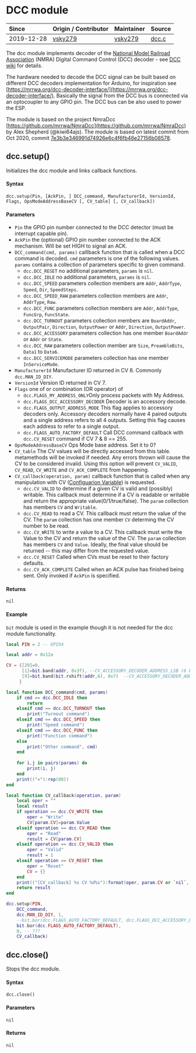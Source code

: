 # DCC module
| Since  | Origin / Contributor  | Maintainer  | Source  |
| :----- | :-------------------- | :---------- | :------ |
| 2019-12-28 | [vsky279](https://github.com/vsky279) | [vsky279](https://github.com/vsky279) | [dcc.c](../../app/modules/dcc.c)|

The dcc module implements decoder of the [National Model Railroad Association](https://www.nmra.org/) (NMRA) Digital Command Control (DCC) decoder - see [DCC wiki](https://dccwiki.com/Introduction_to_DCC) for details.

The hardware needed to decode the DCC signal can be built based on different DCC decoders implementation for Arduino, for inspiration see [https://mrrwa.org/dcc-decoder-interface/](https://mrrwa.org/dcc-decoder-interface/). Basically the signal from the DCC bus is connected via an optocoupler to any GPIO pin. The DCC bus can be also used to power the ESP.

The module is based on the project NmraDcc [https://github.com/mrrwa/NmraDcc](https://github.com/mrrwa/NmraDcc) by Alex Shepherd (@kiwi64ajs). The module is based on latest commit from Oct 2020, commit [7e3b3e346991d74926e6c4f6fb46e27156b08578](https://github.com/mrrwa/NmraDcc/tree/7e3b3e346991d74926e6c4f6fb46e27156b08578).

## dcc.setup()

Initializes the dcc module and links callback functions.

#### Syntax
`dcc.setup(Pin, [AckPin, ] DCC_command, ManufacturerId, VersionId, Flags, OpsModeAddressBaseCV [, CV_table] [, CV_callback])`

#### Parameters
- `Pin` the GPIO pin number connected to the DCC detector (must be interrupt capable pin).
- `AckPin` the (optional) GPIO pin number connected to the ACK mechanism. Will be set HIGH to signal an ACK.
- `DCC_command(cmd, params)` calllback function that is called when a DCC command is decoded. `cmd` parameters is one of the following values. `params` contains a collection of parameters specific to given command.
    -  `dcc.DCC_RESET` no additional parameters, `params` is `nil`.
    -  `dcc.DCC_IDLE` no additional parameters, `params` is `nil`.
    -  `dcc.DCC_SPEED` parameters collection members are `Addr`, `AddrType`, `Speed`, `Dir`, `SpeedSteps`.
    -  `dcc.DCC_SPEED_RAW`  parameters collection members are `Addr`, `AddrType`, `Raw`.
    -  `dcc.DCC_FUNC`  parameters collection members are  `Addr`, `AddrType`, `FuncGrp`, `FuncState`.
    -  `dcc.DCC_TURNOUT` parameters collection members are `BoardAddr`, `OutputPair`, `Direction`, `OutputPower` or `Addr`, `Direction`, `OutputPower`.
    -  `dcc.DCC_ACCESSORY` parameters collection has one member `BoardAddr` or `Addr` or `State`.
    -  `dcc.DCC_RAW` parameters collection member are `Size`, `PreambleBits`, `Data1` to `Data6`.
    -  `dcc.DCC_SERVICEMODE`  parameters collection has one member `InServiceMode`.
- `ManufacturerId` Manufacturer ID returned in CV 8. Commonly `dcc.MAN_ID_DIY`.
- `VersionId` Version ID returned in CV 7.
- `Flags` one of or combination (OR operator) of 
    - `dcc.FLAGS_MY_ADDRESS_ONLY`Only process packets with My Address.
    - `dcc.FLAGS_DCC_ACCESSORY_DECODER` Decoder is an accessory decode.
    - `dcc.FLAGS_OUTPUT_ADDRESS_MODE` This flag applies to accessory decoders only. Accessory decoders normally have 4 paired outputs and a single address refers to all 4 outputs. Setting this flag causes each address to refer to a single output.
    - `dcc.FLAGS_AUTO_FACTORY_DEFAULT`  Call DCC command callback with `dcc.CV_RESET` command if CV 7 & 8 == 255.
- `OpsModeAddressBaseCV`  Ops Mode base address. Set it to 0?
- `CV_table`  The CV values will be directly accessed from this table. metamethods will be invoked if needed. Any errors thrown will cause the CV to be considered invalid. Using this option will prevent `CV_VALID`, `CV_READ`, `CV_WRITE` and `CV_ACK_COMPLETE` from happening.
- `CV_callback(operation, param)` callback function that is called when any manipulation with CV ([Configuarion Variable](https://dccwiki.com/Configuration_Variable)) is requested.
    -  `dcc.CV_VALID` to determine if a given CV is valid and (possibly) writable. This callback must determine if a CV is readable or writable and return the appropriate value(0/1/true/false). The `param` collection has members `CV` and `Writable`.
    -  `dcc.CV_READ` to read a CV. This callback must return the value of the CV. The `param` collection has one member `CV` determing the CV number to be read.
    -  `dcc.CV_WRITE` to write a value to a CV. This callback must write the Value to the CV and return the value of the CV. The `param` collection has members `CV` and `Value`. Ideally, the final value should be returned -- this may differ from the requested value.
    -  `dcc.CV_RESET` Called when CVs must be reset to their factory defaults. 
    -  `dcc.CV_ACK_COMPLETE` Called when an ACK pulse has finished being sent. Only invoked if `AckPin` is specified.

#### Returns
`nil`

#### Example
`bit` module is used in the example though it is not needed for the dcc module functionality.
```lua
local PIN = 2 -- GPIO4

local addr = 0x12a

CV = {[29]=0, 
      [1]=bit.band(addr, 0x3f), --CV_ACCESSORY_DECODER_ADDRESS_LSB (6 bits)
      [9]=bit.band(bit.rshift(addr,6), 0x7)  --CV_ACCESSORY_DECODER_ADDRESS_MSB (3 bits)
     }

local function DCC_command(cmd, params)
    if cmd == dcc.DCC_IDLE then 
        return
    elseif cmd == dcc.DCC_TURNOUT then
        print("Turnout command") 
    elseif cmd == dcc.DCC_SPEED then
        print("Speed command") 
    elseif cmd == dcc.DCC_FUNC then
        print("Function command") 
    else
        print("Other command", cmd)
    end
    
    for i,j in pairs(params) do
        print(i, j)
    end
    print(("="):rep(80))
end

local function CV_callback(operation, param)
    local oper = ""
    local result
    if operation == dcc.CV_WRITE then
        oper = "Write"
        CV[param.CV]=param.Value
    elseif operation == dcc.CV_READ then
        oper = "Read"
        result = CV[param.CV]
    elseif operation == dcc.CV_VALID then
        oper = "Valid"
        result = 1
    elseif operation == CV_RESET then
        oper = "Reset"
        CV = {}
    end
    print(("[CV_callback] %s CV %d%s"):format(oper, param.CV or `nil`, param.Value and "\tValue: "..param.Value or "\tValue: nil"))
    return result
end

dcc.setup(PIN,
    DCC_command,
    dcc.MAN_ID_DIY, 1, 
    --bit.bor(dcc.FLAGS_AUTO_FACTORY_DEFAULT, dcc.FLAGS_DCC_ACCESSORY_DECODER, dcc.FLAGS_MY_ADDRESS_ONLY), 
    bit.bor(dcc.FLAGS_AUTO_FACTORY_DEFAULT), 
    0, -- ???
    CV_callback)
```

## dcc.close()

Stops the dcc module.

#### Syntax
`dcc.close()`

#### Parameters
`nil`

#### Returns
`nil`
